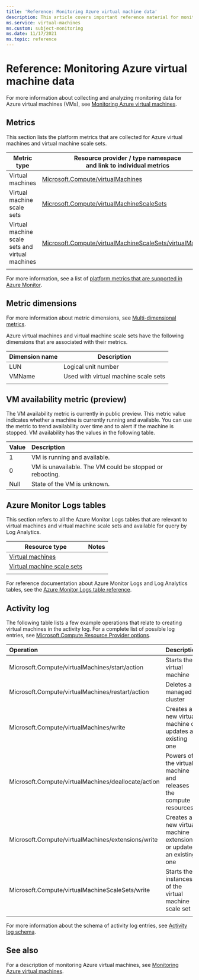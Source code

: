 ```yaml
---
title: 'Reference: Monitoring Azure virtual machine data'
description: This article covers important reference material for monitoring Azure virtual machines.
ms.service: virtual-machines
ms.custom: subject-monitoring
ms.date: 11/17/2021
ms.topic: reference
---
```


# Reference: Monitoring Azure virtual machine data

For more information about collecting and analyzing monitoring data for Azure virtual machines (VMs), see [Monitoring Azure virtual machines](monitor-vm.md).

## Metrics

This section lists the platform metrics that are collected for Azure virtual machines and virtual machine scale sets.  

| Metric type | Resource provider / type namespace<br/> and link to individual metrics |
|-------|-----|
| Virtual machines | [Microsoft.Compute/virtualMachines](../azure-monitor/essentials/metrics-supported.md#microsoftcomputevirtualmachines) |
| Virtual machine scale sets | [Microsoft.Compute/virtualMachineScaleSets](../azure-monitor/essentials/metrics-supported.md#microsoftcomputevirtualmachinescalesets)|
| Virtual machine scale sets and virtual machines | [Microsoft.Compute/virtualMachineScaleSets/virtualMachines](../azure-monitor/essentials/metrics-supported.md#microsoftcomputevirtualmachinescalesetsvirtualmachines)|
| | |

For more information, see a list of [platform metrics that are supported in Azure Monitor](/azure/azure-monitor/platform/metrics-supported).

## Metric dimensions

For more information about metric dimensions, see [Multi-dimensional metrics](../azure-monitor/essentials/data-platform-metrics.md#multi-dimensional-metrics).

Azure virtual machines and virtual machine scale sets have the following dimensions that are associated with their metrics.

| Dimension name | Description |
| ------------------- | ----------------- |
| LUN | Logical unit number |
| VMName | Used with virtual machine scale sets |
| | |

## VM availability metric (preview)
The VM availability metric is currently in public preview. This metric value indicates whether a machine is currently running and available. You can use the metric to trend availability over time and to alert if the machine is stopped. VM availability has the values in the following table.

| Value | Description |
|:---|:---|
| 1 | VM is running and available. | 
| 0 | VM is unavailable. The VM could be stopped or rebooting. |
| Null | State of the VM is unknown. |


## Azure Monitor Logs tables

This section refers to all the Azure Monitor Logs tables that are relevant to virtual machines and virtual machine scale sets and available for query by Log Analytics. 

|Resource type | Notes |
|-------|-----|
| [Virtual machines](/azure/azure-monitor/reference/tables/tables-resourcetype#virtual-machines) | |
| [Virtual machine scale sets](/azure/azure-monitor/reference/tables/tables-resourcetype#virtual-machine-scale-sets) | |
| | |

For reference documentation about Azure Monitor Logs and Log Analytics tables, see the [Azure Monitor Logs table reference](/azure/azure-monitor/reference/tables/tables-resourcetype).

## Activity log

The following table lists a few example operations that relate to creating virtual machines in the activity log. For a complete list of possible log entries, see [Microsoft.Compute Resource Provider options](../role-based-access-control/resource-provider-operations.md#compute).

| Operation | Description |
|:---|:---|
| Microsoft.Compute/virtualMachines/start/action | Starts the virtual machine |
| Microsoft.Compute/virtualMachines/restart/action | Deletes a managed cluster |
| Microsoft.Compute/virtualMachines/write | Creates a new virtual machine or updates an existing one |
| Microsoft.Compute/virtualMachines/deallocate/action | Powers off the virtual machine and releases the compute resources |
| Microsoft.Compute/virtualMachines/extensions/write | Creates a new virtual machine extension or updates an existing one |
| Microsoft.Compute/virtualMachineScaleSets/write | Starts the instances of the virtual machine scale set |
| | |

For more information about the schema of activity log entries, see [Activity log schema](../azure-monitor/essentials/activity-log-schema.md). 


## See also

For a description of monitoring Azure virtual machines, see [Monitoring Azure virtual machines](../virtual-machines/monitor-vm.md).